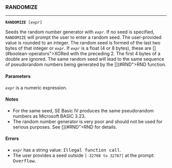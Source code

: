 ### RANDOMIZE
***
<code><b>RANDOMIZE</b> [<var>expr</var>]</code>

Seeds the random number generator with <code><var>expr</var></code>. If no seed is specified, <code>RANDOMIZE</code> will prompt the user to enter a random seed. The user-provided value is rounded to an integer. The random seed is formed of the last two bytes of that integer or <code><var>expr</var></code>. If <code><var>expr</var></code> is a float (4 or 8 bytes), these are [](#boolean-operators">XOR</a></code>ed with the preceding 2. The first 4 bytes of a double are ignored. The same random seed will lead to the same sequence of pseudorandom numbers being generated by the [](#RND">RND</a></code> function.

#### Parameters
<code><var>expr</var></code> is a numeric expression.

#### Notes
* For the same seed, SE Basic IV produces the same pseudorandom numbers as Microsoft BASIC 3.23.
* The random number generator is very poor and should not be used for serious purposes. See [](#RND">RND</a></code> for details.

#### Errors
* <code><var>expr</var></code> has a string value: <samp>Illegal function call</samp>.
* The user provides a seed outside `[-32768 to 32767]` at the prompt: <samp>Overflow</samp>.
